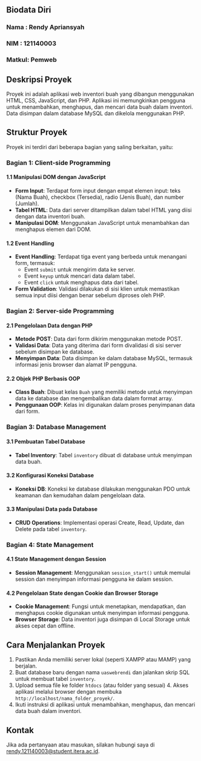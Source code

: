 ## Biodata Diri
### Nama  : Rendy Apriansyah
### NIM   : 121140003
### Matkul: Pemweb


## Deskripsi Proyek
Proyek ini adalah aplikasi web inventori buah yang dibangun menggunakan HTML, CSS, JavaScript, dan PHP. Aplikasi ini memungkinkan pengguna untuk menambahkan, menghapus, dan mencari data buah dalam inventori. Data disimpan dalam database MySQL dan dikelola menggunakan PHP.

## Struktur Proyek
Proyek ini terdiri dari beberapa bagian yang saling berkaitan, yaitu:

### Bagian 1: Client-side Programming 

#### 1.1 Manipulasi DOM dengan JavaScript 
- **Form Input**: Terdapat form input dengan empat elemen input: teks (Nama Buah), checkbox (Tersedia), radio (Jenis Buah), dan number (Jumlah).
- **Tabel HTML**: Data dari server ditampilkan dalam tabel HTML yang diisi dengan data inventori buah.
- **Manipulasi DOM**: Menggunakan JavaScript untuk menambahkan dan menghapus elemen dari DOM.

#### 1.2 Event Handling 
- **Event Handling**: Terdapat tiga event yang berbeda untuk menangani form, termasuk:
  - Event `submit` untuk mengirim data ke server.
  - Event `keyup` untuk mencari data dalam tabel.
  - Event `click` untuk menghapus data dari tabel.
- **Form Validation**: Validasi dilakukan di sisi klien untuk memastikan semua input diisi dengan benar sebelum diproses oleh PHP.

### Bagian 2: Server-side Programming 

#### 2.1 Pengelolaan Data dengan PHP 
- **Metode POST**: Data dari form dikirim menggunakan metode POST.
- **Validasi Data**: Data yang diterima dari form divalidasi di sisi server sebelum disimpan ke database.
- **Menyimpan Data**: Data disimpan ke dalam database MySQL, termasuk informasi jenis browser dan alamat IP pengguna.

#### 2.2 Objek PHP Berbasis OOP 
- **Class Buah**: Dibuat kelas `Buah` yang memiliki metode untuk menyimpan data ke database dan mengembalikan data dalam format array.
- **Penggunaan OOP**: Kelas ini digunakan dalam proses penyimpanan data dari form.

### Bagian 3: Database Management 

#### 3.1 Pembuatan Tabel Database 
- **Tabel Inventory**: Tabel `inventory` dibuat di database untuk menyimpan data buah.

#### 3.2 Konfigurasi Koneksi Database 
- **Koneksi DB**: Koneksi ke database dilakukan menggunakan PDO untuk keamanan dan kemudahan dalam pengelolaan data.

#### 3.3 Manipulasi Data pada Database 
- **CRUD Operations**: Implementasi operasi Create, Read, Update, dan Delete pada tabel `inventory`.

### Bagian 4: State Management 

#### 4.1 State Management dengan Session 
- **Session Management**: Menggunakan `session_start()` untuk memulai session dan menyimpan informasi pengguna ke dalam session.

#### 4.2 Pengelolaan State dengan Cookie dan Browser Storage 
- **Cookie Management**: Fungsi untuk menetapkan, mendapatkan, dan menghapus cookie digunakan untuk menyimpan informasi pengguna.
- **Browser Storage**: Data inventori juga disimpan di Local Storage untuk akses cepat dan offline.


## Cara Menjalankan Proyek
1. Pastikan Anda memiliki server lokal (seperti XAMPP atau MAMP) yang berjalan.
2. Buat database baru dengan nama `uaswebrendi` dan jalankan skrip SQL untuk membuat tabel `inventory`.
3. Upload semua file ke folder `htdocs` (atau folder yang sesuai) 4. Akses aplikasi melalui browser dengan membuka `http://localhost/nama_folder_proyek/`.
5. Ikuti instruksi di aplikasi untuk menambahkan, menghapus, dan mencari data buah dalam inventori.


## Kontak
Jika ada pertanyaan atau masukan, silakan hubungi saya di rendy.121140003@student.itera.ac.id.
